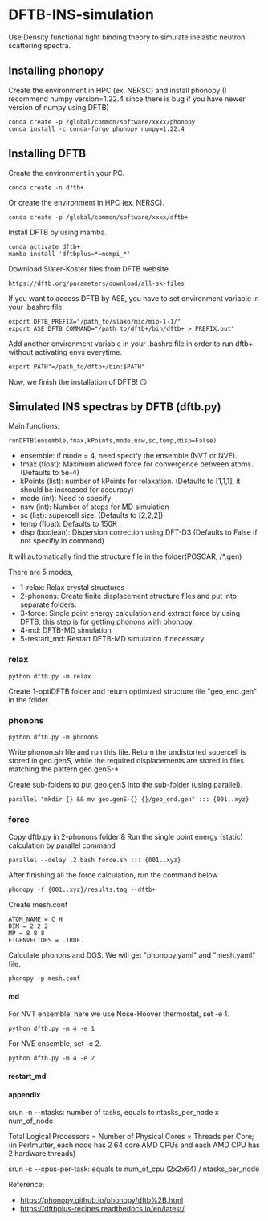 # DFTB-INS-simulation

Use Density functional tight binding theory to simulate inelastic neutron scattering spectra.

## Installing phonopy
Create the environment in HPC (ex. NERSC) and install phonopy (I recommend numpy version=1.22.4 since there is bug if you have newer version of numpy using DFTB)  
```
conda create -p /global/common/software/xxxx/phonopy
conda install -c conda-forge phonopy numpy=1.22.4
```

## Installing DFTB 
Create the environment in your PC.
```
conda create -n dftb+
```
Or create the environment in HPC (ex. NERSC).
```
conda create -p /global/common/software/xxxx/dftb+
```
Install DFTB by using mamba.
```
conda activate dftb+
mamba install 'dftbplus=*=nompi_*'
```
Download Slater-Koster files from DFTB website.
```
https://dftb.org/parameters/download/all-sk-files
```
If you want to access DFTB by ASE, you have to set environment variable in your .bashrc file.
```
export DFTB_PREFIX="/path_to/slako/mio/mio-1-1/"
export ASE_DFTB_COMMAND="/path_to/dftb+/bin/dftb+ > PREFIX.out"
```
Add another environment variable in your .bashrc file in order to run dftb+ without activating envs everytime.
```
export PATH"=/path_to/dftb+/bin:$PATH"
```
Now, we finish the installation of DFTB! :smirk:

## Simulated INS spectras by DFTB (dftb.py)
Main functions:
```
runDFTB(ensemble,fmax,kPoints,mode,nsw,sc,temp,disp=False)
```
* ensemble: if mode = 4, need specify the ensemble (NVT or NVE).
* fmax (float): Maximum allowed force for convergence between atoms. (Defaults to 5e-4)
* kPoints (list): number of kPoints for relaxation. (Defaults to [1,1,1], it should be increased for accuracy)
* mode (int): Need to specify
* nsw (int): Number of steps for MD simulation
* sc (list): supercell size. (Defaults to [2,2,2])
* temp (float): Defaults to 150K
* disp (boolean): Dispersion correction using DFT-D3 (Defaults to False if not specifiy in command)

It will automatically find the structure file in the folder(POSCAR, /*.gen)

There are 5 modes, 
* 1-relax: Relax crystal structures
* 2-phonons: Create finite displacement structure files and put into separate folders.
* 3-force: Single point energy calculation and extract force by using DFTB, this step is for getting phonons with phonopy.
* 4-md: DFTB-MD simulation
* 5-restart_md: Restart DFTB-MD simulation if necessary
 
### relax
```
python dftb.py -m relax
```
Create 1-optiDFTB folder and return optimized structure file "geo_end.gen" in the folder.
### phonons
```
python dftb.py -m phonons
```
Write phonon.sh file and run this file. Return the undistorted supercell is stored in geo.genS, while the required displacements are stored in files matching the pattern geo.genS-*

Create sub-folders to put geo.genS into the sub-folder (using parallel).
```
parallel "mkdir {} && mv geo.genS-{} {}/geo_end.gen" ::: {001..xyz}
```

### force
Copy dftb.py in 2-phonons folder & Run the single point energy (static) calculation by parallel command
```
parallel --delay .2 bash force.sh ::: {001..xyz}
```
After finishing all the force calculation, run the command below
```
phonopy -f {001..xyz}/results.tag --dftb+
```
Create mesh.conf
```
ATOM_NAME = C H
DIM = 2 2 2
MP = 8 8 8
EIGENVECTORS = .TRUE.
   ```
Calculate phonons and DOS. We will get "phonopy.yaml" and "mesh.yaml" file.
```
phonopy -p mesh.conf
```

#### md
For NVT ensemble, here we use Nose-Hoover thermostat, set -e 1.
```
python dftb.py -m 4 -e 1
```
For NVE ensemble, set -e 2.
```
python dftb.py -m 4 -e 2
```

#### restart_md

#### appendix

srun -n --ntasks: number of tasks, equals to ntasks_per_node x num_of_node

Total Logical Processors = Number of Physical Cores × Threads per Core; (in Perlmutter, each node has 2 64 core AMD CPUs and each AMD CPU has 2 hardware threads)


srun -c --cpus-per-task: equals to num_of_cpu (2x2x64) / ntasks_per_node

Reference: 
* https://phonopy.github.io/phonopy/dftb%2B.html
* https://dftbplus-recipes.readthedocs.io/en/latest/
